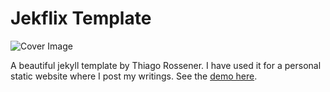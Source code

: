 # Jekflix Template
![Cover Image](http://res.cloudinary.com/dm7h7e8xj/image/upload/v1505354182/jekflix-logo_mfngps.png)

A beautiful jekyll template by Thiago Rossener. I have used it for a personal static website where I post my writings.
See the [demo here](https://jekflix.rossener.com/).
